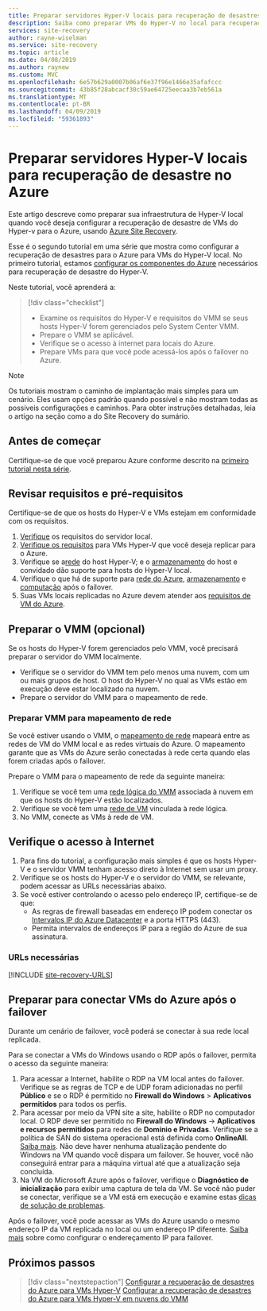 ```yaml
---
title: Preparar servidores Hyper-V locais para recuperação de desastres de VMs do Hyper-V para o Azure | Microsoft Docs
description: Saiba como preparar VMs do Hyper-V no local para recuperação de desastre no Azure com o serviço Azure Site Recovery.
services: site-recovery
author: rayne-wiselman
ms.service: site-recovery
ms.topic: article
ms.date: 04/08/2019
ms.author: raynew
ms.custom: MVC
ms.openlocfilehash: 6e57b629a0007b06af6e37f96e1466e35afafccc
ms.sourcegitcommit: 43b85f28abcacf30c59ae64725eecaa3b7eb561a
ms.translationtype: MT
ms.contentlocale: pt-BR
ms.lasthandoff: 04/09/2019
ms.locfileid: "59361893"
---
```

# <a name="prepare-on-premises-hyper-v-servers-for-disaster-recovery-to-azure"></a>Preparar servidores Hyper-V locais para recuperação de desastre no Azure

Este artigo descreve como preparar sua infraestrutura de Hyper-V local quando você deseja configurar a recuperação de desastre de VMs do Hyper-v para o Azure, usando [Azure Site Recovery](site-recovery-overview.md).


Esse é o segundo tutorial em uma série que mostra como configurar a recuperação de desastres para o Azure para VMs do Hyper-V local. No primeiro tutorial, estamos [configurar os componentes do Azure](tutorial-prepare-azure.md) necessários para recuperação de desastre do Hyper-V.

Neste tutorial, você aprenderá a:

> [!div class="checklist"]
> * Examine os requisitos do Hyper-V e requisitos do VMM se seus hosts Hyper-V forem gerenciados pelo System Center VMM.
> * Prepare o VMM se aplicável.
> * Verifique se o acesso à internet para locais do Azure.
> * Prepare VMs para que você pode acessá-los após o failover no Azure.

> [!NOTE]
> Os tutoriais mostram o caminho de implantação mais simples para um cenário. Eles usam opções padrão quando possível e não mostram todas as possíveis configurações e caminhos. Para obter instruções detalhadas, leia o artigo na seção como a do Site Recovery do sumário.

## <a name="before-you-start"></a>Antes de começar

Certifique-se de que você preparou Azure conforme descrito na [primeiro tutorial nesta série](tutorial-prepare-azure.md).

## <a name="review-requirements-and-prerequisites"></a>Revisar requisitos e pré-requisitos

Certifique-se de que os hosts do Hyper-V e VMs estejam em conformidade com os requisitos.

1. [Verifique](hyper-v-azure-support-matrix.md#on-premises-servers) os requisitos do servidor local.
2. [Verifique os requisitos](hyper-v-azure-support-matrix.md#replicated-vms) para VMs Hyper-V que você deseja replicar para o Azure.
3. Verifique se a[rede](hyper-v-azure-support-matrix.md#hyper-v-network-configuration) do host Hyper-V; e o [armazenamento](hyper-v-azure-support-matrix.md#hyper-v-host-storage) do host e convidado dão suporte para hosts do Hyper-V local.
4. Verifique o que há de suporte para [rede do Azure](hyper-v-azure-support-matrix.md#azure-vm-network-configuration-after-failover), [armazenamento](hyper-v-azure-support-matrix.md#azure-storage) e [computação](hyper-v-azure-support-matrix.md#azure-compute-features) após o failover.
5. Suas VMs locais replicadas no Azure devem atender aos [requisitos de VM do Azure](hyper-v-azure-support-matrix.md#azure-vm-requirements).


## <a name="prepare-vmm-optional"></a>Preparar o VMM (opcional)

Se os hosts do Hyper-V forem gerenciados pelo VMM, você precisará preparar o servidor do VMM localmente. 

- Verifique se o servidor do VMM tem pelo menos uma nuvem, com um ou mais grupos de host. O host do Hyper-V no qual as VMs estão em execução deve estar localizado na nuvem.
- Prepare o servidor do VMM para o mapeamento de rede.

### <a name="prepare-vmm-for-network-mapping"></a>Preparar VMM para mapeamento de rede

Se você estiver usando o VMM, o [mapeamento de rede](site-recovery-network-mapping.md) mapeará entre as redes de VM do VMM local e as redes virtuais do Azure. O mapeamento garante que as VMs do Azure serão conectadas à rede certa quando elas forem criadas após o failover.

Prepare o VMM para o mapeamento de rede da seguinte maneira:

1. Verifique se você tem uma [rede lógica do VMM](https://docs.microsoft.com/system-center/vmm/network-logical) associada à nuvem em que os hosts do Hyper-V estão localizados.
2. Verifique se você tem uma [rede de VM](https://docs.microsoft.com/system-center/vmm/network-virtual) vinculada à rede lógica.
3. No VMM, conecte as VMs à rede de VM.

## <a name="verify-internet-access"></a>Verifique o acesso à Internet

1. Para fins do tutorial, a configuração mais simples é que os hosts Hyper-V e o servidor VMM tenham acesso direto à Internet sem usar um proxy. 
2. Verifique se os hosts do Hyper-V e o servidor do VMM, se relevante, podem acessar as URLs necessárias abaixo.   
3. Se você estiver controlando o acesso pelo endereço IP, certifique-se de que:
    - As regras de firewall baseadas em endereço IP podem conectar os [Intervalos IP do Azure Datacenter](https://www.microsoft.com/download/confirmation.aspx?id=41653) e a porta HTTPS (443).
    - Permita intervalos de endereços IP para a região do Azure de sua assinatura.
    
### <a name="required-urls"></a>URLs necessárias


[!INCLUDE [site-recovery-URLS](../../includes/site-recovery-URLS.md)]


## <a name="prepare-to-connect-to-azure-vms-after-failover"></a>Preparar para conectar VMs do Azure após o failover

Durante um cenário de failover, você poderá se conectar à sua rede local replicada.

Para se conectar a VMs do Windows usando o RDP após o failover, permita o acesso da seguinte maneira:

1. Para acessar a Internet, habilite o RDP na VM local antes do failover. Verifique se as regras de TCP e de UDP foram adicionadas no perfil **Público** e se o RDP é permitido no **Firewall do Windows** > **Aplicativos permitidos** para todos os perfis.
2. Para acessar por meio da VPN site a site, habilite o RDP no computador local. O RDP deve ser permitido no **Firewall do Windows** -> **Aplicativos e recursos permitidos** para redes de **Domínio e Privadas**.
   Verifique se a política de SAN do sistema operacional está definida como **OnlineAll**. [Saiba mais](https://support.microsoft.com/kb/3031135). Não deve haver nenhuma atualização pendente do Windows na VM quando você dispara um failover. Se houver, você não conseguirá entrar para a máquina virtual até que a atualização seja concluída.
3. Na VM do Microsoft Azure após o failover, verifique o **Diagnóstico de inicialização** para exibir uma captura de tela da VM. Se você não puder se conectar, verifique se a VM está em execução e examine estas [dicas de solução de problemas](https://social.technet.microsoft.com/wiki/contents/articles/31666.troubleshooting-remote-desktop-connection-after-failover-using-asr.aspx).

Após o failover, você pode acessar as VMs do Azure usando o mesmo endereço IP da VM replicada no local ou um endereço IP diferente. [Saiba mais](concepts-on-premises-to-azure-networking.md) sobre como configurar o endereçamento IP para failover.

## <a name="next-steps"></a>Próximos passos

> [!div class="nextstepaction"]
> [Configurar a recuperação de desastres do Azure para VMs Hyper-V](tutorial-hyper-v-to-azure.md)
> [Configurar a recuperação de desastres do Azure para VMs Hyper-V em nuvens do VMM](tutorial-hyper-v-vmm-to-azure.md)
